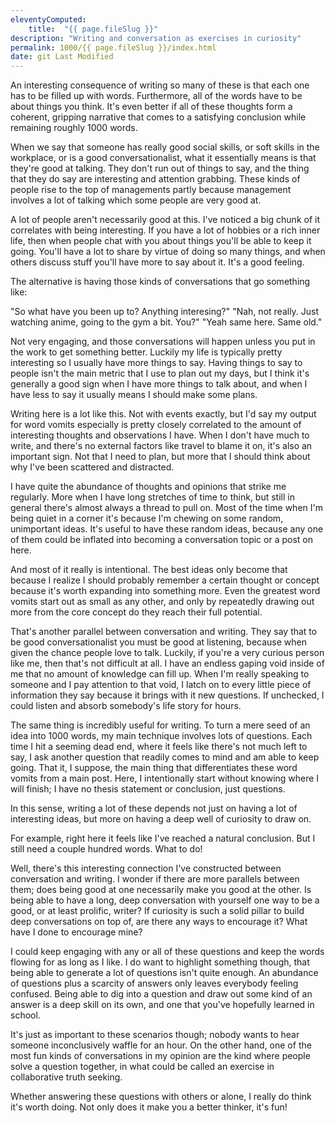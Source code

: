 ```yaml
---
eleventyComputed:
    title:  "{{ page.fileSlug }}"
description: "Writing and conversation as exercises in curiosity"
permalink: 1000/{{ page.fileSlug }}/index.html
date: git Last Modified
---
```


An interesting consequence of writing so many of these is that each one has to be filled up with words. Furthermore, all of the words have to be about things you think. It's even better if all of these thoughts form a coherent, gripping narrative that comes to a satisfying conclusion while remaining roughly 1000 words.

When we say that someone has really good social skills, or soft skills in the workplace, or is a good conversationalist, what it essentially means is that they're good at talking. They don't run out of things to say, and the thing that they do say are interesting and attention grabbing. These kinds of people rise to the top of managements partly because management involves a lot of talking which some people are very good at.

A lot of people aren't necessarily good at this. I've noticed a big chunk of it correlates with being interesting. If you have a lot of hobbies or a rich inner life, then when people chat with you about things you'll be able to keep it going. You'll have a lot to share by virtue of doing so many things, and when others discuss stuff you'll have more to say about it. It's a good feeling.

The alternative is having those kinds of conversations that go something like:

"So what have you been up to? Anything interesing?"
"Nah, not really. Just watching anime, going to the gym a bit. You?"
"Yeah same here. Same old."

Not very engaging, and those conversations will happen unless you put in the work to get something better. Luckily my life is typically pretty interesting so I usually have more things to say. Having things to say to people isn't the main metric that I use to plan out my days, but I think it's generally a good sign when I have more things to talk about, and when I have less to say it usually means I should make some plans.

Writing here is a lot like this. Not with events exactly, but I'd say my output for word vomits especially is pretty closely correlated to the amount of interesting thoughts and observations I have. When I don't have much to write, and there's no external factors like travel to blame it on, it's also an important sign. Not that I need to plan, but more that I should think about why I've been scattered and distracted.

I have quite the abundance of thoughts and opinions that strike me regularly. More when I have long stretches of time to think, but still in general there's almost always a thread to pull on. Most of the time when I'm being quiet in a corner it's because I'm chewing on some random, unimportant ideas. It's useful to have these random ideas, because any one of them could be inflated into becoming a conversation topic or a post on here. 

And most of it really is intentional. The best ideas only become that because I realize I should probably remember a certain thought or concept because it's worth expanding into something more. Even the greatest word vomits start out as small as any other, and only by repeatedly drawing out more from the core concept do they reach their full potential.

That's another parallel between conversation and writing. They say that to be good conversationalist you must be good at listening, because when given the chance people love to talk. Luckily, if you're a very curious person like me, then that's not difficult at all. I have an endless gaping void inside of me that no amount of knowledge can fill up. When I'm really speaking to someone and I pay attention to that void, I latch on to every little piece of information they say because it brings with it new questions. If unchecked, I could listen and absorb somebody's life story for hours.

The same thing is incredibly useful for writing. To turn a mere seed of an idea into 1000 words, my main technique involves lots of questions. Each time I hit a seeming dead end, where it feels like there's not much left to say, I ask another question that readily comes to mind and am able to keep going. That it, I suppose, the main thing that differentiates these word vomits from a main post. Here, I intentionally start without knowing where I will finish; I have no thesis statement or conclusion, just questions.

In this sense, writing a lot of these depends not just on having a lot of interesting ideas, but more on having a deep well of curiosity to draw on.

For example, right here it feels like I've reached a natural conclusion. But I still need a couple hundred words. What to do!

Well, there's this interesting connection I've constructed between conversation and writing. I wonder if there are more parallels between them; does being good at one necessarily make you good at the other. Is being able to have a long, deep conversation with yourself one way to be a good, or at least prolific, writer? If curiosity is such a solid pillar to build deep conversations on top of, are there any ways to encourage it? What have I done to encourage mine?

I could keep engaging with any or all of these questions and keep the words flowing for as long as I like. I do want to highlight something though, that being able to generate a lot of questions isn't quite enough. An abundance of questions plus a scarcity of answers only leaves everybody feeling confused. Being able to dig into a question and draw out some kind of an answer is a deep skill on its own, and one that you've hopefully learned in school.

It's just as important to these scenarios though; nobody wants to hear someone inconclusively waffle for an hour. On the other hand, one of the most fun kinds of conversations in my opinion are the kind where people solve a question together, in what could be called an exercise in collaborative truth seeking.

Whether answering these questions with others or alone, I really do think it's worth doing. Not only does it make you a better thinker, it's fun!